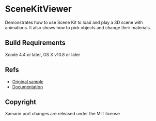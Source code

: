 SceneKitViewer
==============

Demonstrates how to use Scene Kit to load and play a 3D scene with animations. It also shows how to pick objects and change their materials.

Build Requirements
-------

Xcode 4.4 or later, OS X v10.8 or later 

Refs
-------

- [Original sample](https://developer.apple.com/library/content/samplecode/SceneKitDocumentViewer/Introduction/Intro.html#//apple_ref/doc/uid/DTS40012309)
- [Documentation](https://developer.apple.com/scenekit/)

Copyright
---------

Xamarin port changes are released under the MIT license